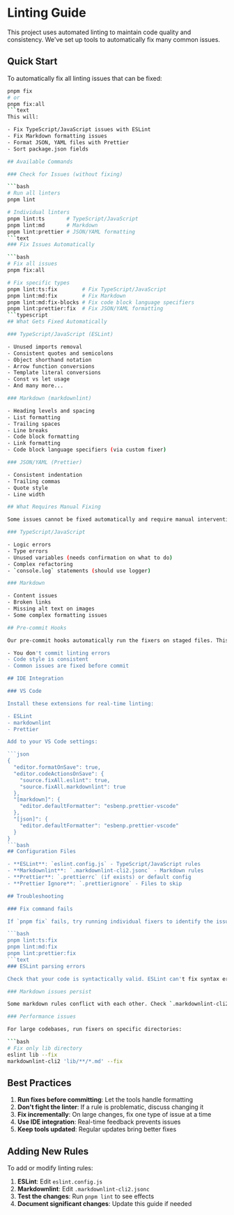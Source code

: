 # Linting Guide

This project uses automated linting to maintain code quality and consistency. We've set up tools to automatically fix many common issues.

## Quick Start

To automatically fix all linting issues that can be fixed:

````bash
pnpm fix
# or
pnpm fix:all
```text
This will:

- Fix TypeScript/JavaScript issues with ESLint
- Fix Markdown formatting issues
- Format JSON, YAML files with Prettier
- Sort package.json fields

## Available Commands

### Check for Issues (without fixing)

```bash
# Run all linters
pnpm lint

# Individual linters
pnpm lint:ts       # TypeScript/JavaScript
pnpm lint:md       # Markdown
pnpm lint:prettier # JSON/YAML formatting
```text
### Fix Issues Automatically

```bash
# Fix all issues
pnpm fix:all

# Fix specific types
pnpm lint:ts:fix        # Fix TypeScript/JavaScript
pnpm lint:md:fix        # Fix Markdown
pnpm lint:md:fix-blocks # Fix code block language specifiers
pnpm lint:prettier:fix  # Fix JSON/YAML formatting
```typescript
## What Gets Fixed Automatically

### TypeScript/JavaScript (ESLint)

- Unused imports removal
- Consistent quotes and semicolons
- Object shorthand notation
- Arrow function conversions
- Template literal conversions
- Const vs let usage
- And many more...

### Markdown (markdownlint)

- Heading levels and spacing
- List formatting
- Trailing spaces
- Line breaks
- Code block formatting
- Link formatting
- Code block language specifiers (via custom fixer)

### JSON/YAML (Prettier)

- Consistent indentation
- Trailing commas
- Quote style
- Line width

## What Requires Manual Fixing

Some issues cannot be fixed automatically and require manual intervention:

### TypeScript/JavaScript

- Logic errors
- Type errors
- Unused variables (needs confirmation on what to do)
- Complex refactoring
- `console.log` statements (should use logger)

### Markdown

- Content issues
- Broken links
- Missing alt text on images
- Some complex formatting issues

## Pre-commit Hooks

Our pre-commit hooks automatically run the fixers on staged files. This ensures:

- You don't commit linting errors
- Code style is consistent
- Common issues are fixed before commit

## IDE Integration

### VS Code

Install these extensions for real-time linting:

- ESLint
- markdownlint
- Prettier

Add to your VS Code settings:

```json
{
  "editor.formatOnSave": true,
  "editor.codeActionsOnSave": {
    "source.fixAll.eslint": true,
    "source.fixAll.markdownlint": true
  },
  "[markdown]": {
    "editor.defaultFormatter": "esbenp.prettier-vscode"
  },
  "[json]": {
    "editor.defaultFormatter": "esbenp.prettier-vscode"
  }
}
```bash
## Configuration Files

- **ESLint**: `eslint.config.js` - TypeScript/JavaScript rules
- **Markdownlint**: `.markdownlint-cli2.jsonc` - Markdown rules
- **Prettier**: `.prettierrc` (if exists) or default config
- **Prettier Ignore**: `.prettierignore` - Files to skip

## Troubleshooting

### Fix command fails

If `pnpm fix` fails, try running individual fixers to identify the issue:

```bash
pnpm lint:ts:fix
pnpm lint:md:fix
pnpm lint:prettier:fix
```text
### ESLint parsing errors

Check that your code is syntactically valid. ESLint can't fix syntax errors.

### Markdown issues persist

Some markdown rules conflict with each other. Check `.markdownlint-cli2.jsonc` for disabled rules.

### Performance issues

For large codebases, run fixers on specific directories:

```bash
# Fix only lib directory
eslint lib --fix
markdownlint-cli2 'lib/**/*.md' --fix
````

## Best Practices

1. **Run fixes before committing**: Let the tools handle formatting
2. **Don't fight the linter**: If a rule is problematic, discuss changing it
3. **Fix incrementally**: On large changes, fix one type of issue at a time
4. **Use IDE integration**: Real-time feedback prevents issues
5. **Keep tools updated**: Regular updates bring better fixes

## Adding New Rules

To add or modify linting rules:

1. **ESLint**: Edit `eslint.config.js`
2. **Markdownlint**: Edit `.markdownlint-cli2.jsonc`
3. **Test the changes**: Run `pnpm lint` to see effects
4. **Document significant changes**: Update this guide if needed
